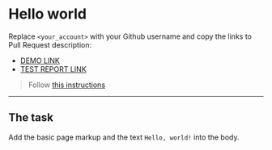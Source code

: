 # Hello world
Replace `<your_account>` with your Github username and copy the links to Pull Request description:
- [DEMO LINK](https://andile-hlogwane.github.io/layout_hello-world/)
- [TEST REPORT LINK](https://andile-hlogwane.github.io/layout_hello-world/report/html_report/)

> Follow [this instructions](https://mate-academy.github.io/layout_task-guideline/#how-to-solve-the-layout-tasks-on-github)
___

## The task
Add the basic page markup and the text `Hello, world!` into the body.
